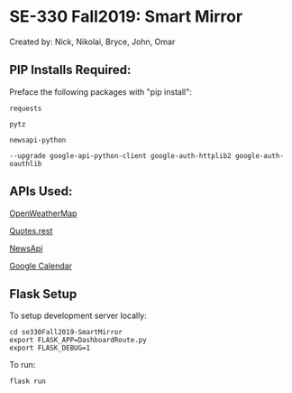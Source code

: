 # SE-330 Fall2019: Smart Mirror
Created by: Nick, Nikolai, Bryce, John, Omar  
## PIP Installs Required:
Preface the following packages with "pip install":
```
requests

pytz

newsapi-python

--upgrade google-api-python-client google-auth-httplib2 google-auth-oauthlib
```

## APIs Used:
[OpenWeatherMap](https://openweathermap.org/)

[Quotes.rest](quotes.rest/qod)

[NewsApi](https://newsapi.org/)

[Google Calendar](https://developers.google.com/calendar)

## Flask Setup
To setup development server locally:

```
cd se330Fall2019-SmartMirror
export FLASK_APP=DashboardRoute.py
export FLASK_DEBUG=1
```

To run:

```
flask run
```

